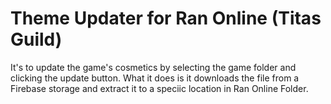 # Theme Updater for Ran Online (Titas Guild)

It's to update the game's cosmetics by selecting the game folder and clicking the update button. What it does is it downloads the file from a Firebase storage and extract it to a speciic location in Ran Online Folder.

